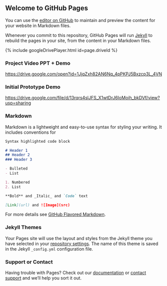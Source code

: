 ## Welcome to GitHub Pages

You can use the [editor on GitHub](https://github.com/dragonaeve/AImy_demo/edit/master/index.md) to maintain and preview the content for your website in Markdown files.

Whenever you commit to this repository, GitHub Pages will run [Jekyll](https://jekyllrb.com/) to rebuild the pages in your site, from the content in your Markdown files.

{% include googleDrivePlayer.html id=page.driveId %}

### Project Video PPT + Demo
https://drive.google.com/open?id=1JjqZxh82AN6Nq_4pPKPJ5Bxzcp3L_4VN

### Initial Prototype Demo
https://drive.google.com/file/d/13rqrs4slJFS_X1wtDrJ6IoMoih_bkDVf/view?usp=sharing

### Markdown

Markdown is a lightweight and easy-to-use syntax for styling your writing. It includes conventions for

```markdown
Syntax highlighted code block

# Header 1
## Header 2
### Header 3

- Bulleted
- List

1. Numbered
2. List

**Bold** and _Italic_ and `Code` text

[Link](url) and ![Image](src)
```

For more details see [GitHub Flavored Markdown](https://guides.github.com/features/mastering-markdown/).

### Jekyll Themes

Your Pages site will use the layout and styles from the Jekyll theme you have selected in your [repository settings](https://github.com/dragonaeve/AImy_demo/settings). The name of this theme is saved in the Jekyll `_config.yml` configuration file.

### Support or Contact

Having trouble with Pages? Check out our [documentation](https://help.github.com/categories/github-pages-basics/) or [contact support](https://github.com/contact) and we’ll help you sort it out.
